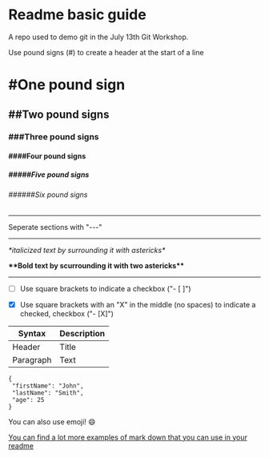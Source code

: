 # Readme basic guide
A repo used to demo git in the July 13th Git Workshop.

Use pound signs (#) to create a header at the start of a line
# \#One pound sign
## \#\#Two pound signs
### \#\#\#Three pound signs
#### \#\#\#\#Four pound signs
##### \#\#\#\#\#Five pound signs
###### \#\#\#\#\#\#Six pound signs

---

Seperate sections with "---"

---



*\*italicized text by surrounding it with astericks\**

**\*\*Bold text by scurrounding it with two astericks\*\***

---

- [ ] Use square brackets to indicate a checkbox ("- [ ]")
- [X] Use square brackets with an "X" in the middle (no spaces) to indicate a checked, checkbox ("- [X]")


| Syntax | Description |
| ----------- | ----------- |
| Header | Title |
| Paragraph | Text | 

 ```
{
  "firstName": "John",
  "lastName": "Smith",
  "age": 25
}
```
You can also use emoji! :smile: 

[You can find a lot more examples of mark down that you can use in your readme](https://github.com/adam-p/markdown-here/wiki/Markdown-Cheatsheet)

